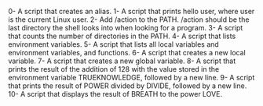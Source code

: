 0- A script that creates an alias.
1- A script that prints hello user, where user is the current Linux user.
2- Add /action to the PATH. /action should be the last directory the shell looks into when looking for a program.
3- A script that counts the number of directories in the PATH.
4- A script that lists environment variables.
5- A script that lists all local variables and environment variables, and functions.
6- A script that creates a new local variable.
7- A script that creates a new global variable.
8- A script that prints the result of the addition of 128 with the value stored in the environment variable TRUEKNOWLEDGE, followed by a new line.
9- A script that prints the result of POWER divided by DIVIDE, followed by a new line.
10- A script that displays the result of BREATH to the power LOVE.
